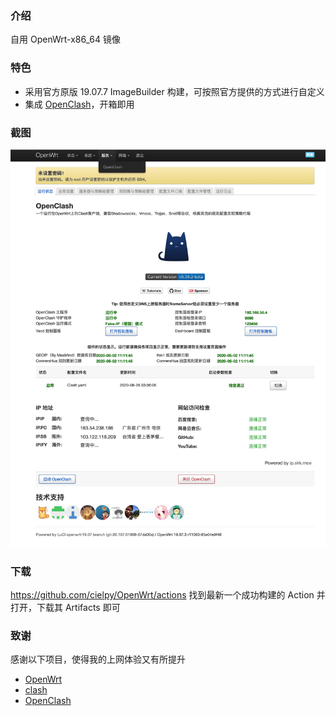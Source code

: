 ### 介绍

自用 OpenWrt-x86_64 镜像

### 特色

- 采用官方原版 19.07.7 ImageBuilder 构建，可按照官方提供的方式进行自定义
- 集成 [OpenClash](https://github.com/vernesong/OpenClash)，开箱即用

### 截图

![](./screenshots/ACA68A44-C0F0-42A0-B4EC-46FAB27F7455.png)

### 下载

https://github.com/cielpy/OpenWrt/actions 找到最新一个成功构建的 Action 并打开，下载其 Artifacts 即可
### 致谢

感谢以下项目，使得我的上网体验又有所提升

- [OpenWrt](https://openwrt.org/)
- [clash](https://github.com/Dreamacro/clash)
- [OpenClash](https://github.com/vernesong/OpenClash)